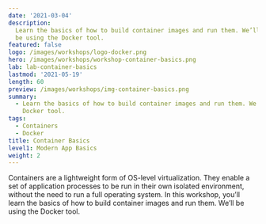 ```yaml
---
date: '2021-03-04'
description:
  Learn the basics of how to build container images and run them. We’ll
  be using the Docker tool.
featured: false
logo: /images/workshops/logo-docker.png
hero: /images/workshops/workshop-container-basics.png
lab: lab-container-basics
lastmod: '2021-05-19'
length: 60
preview: /images/workshops/img-container-basics.png
summary:
  - Learn the basics of how to build container images and run them. We’ll be using the
    Docker tool.
tags:
  - Containers
  - Docker
title: Container Basics
level1: Modern App Basics
weight: 2
---
```


Containers are a lightweight form of OS-level virtualization. They enable a set of application processes to be run in their own isolated environment, without the need to run a full operating system. In this workshop, you’ll learn the basics of how to build container images and run them. We’ll be using the Docker tool.
